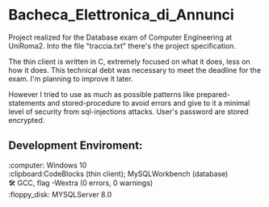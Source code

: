 # Bacheca_Elettronica_di_Annunci

<!--Progetto realizzato per superare la prova pratica dell'esame di Basi di Dati - Ing. Informatica - UniRoma2.
Nel file "traccia.txt" è presente la specifica di progetto con i requisiti e le operazioni richieste. 

Il thin-client per interagire con la base di dati è stato scritto in C, con un'implementazione estremamente basata sul "cosa fa" e meno sul "come". Questo grande debito tecnico si è reso necessario per soddisfare le tempistiche di consegna. Prevedo di ristrutturarlo in seguito.
Ho comunque cercato di utilizzare il più possibile costrutti quale i 'prepared-statements' e 'stored-procedures' onde prevenire errori e garantire un livello base minimo di tutela da attacchi di sql-injections. Le password utente sono salvate mediante funzione hash.-->

Project realized for the Database exam of Computer Engineering at UniRoma2.
Into the file "traccia.txt" there's the project specification.

The thin client is written in C, extremely focused on what it does, less on how it does. This technical debt was necessary to meet the deadline for the exam. I'm planning to improve it later.

However I tried to use as much as possible patterns like prepared-statements and stored-procedure to avoid errors and give to it a minimal level of security from sql-injections attacks. User's password are stored encrypted.


<h2> Development Enviroment:</h2>
:computer: Windows 10
<br>:clipboard:CodeBlocks (thin client); MySQLWorkbench (database)
<br>🛠️ GCC, flag -Wextra (0 errors, 0 warnings)
<br>:floppy_disk: MYSQLServer 8.0</br></br></br>


 
